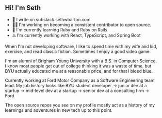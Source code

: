 ## Hi! I'm Seth

- 📝 I write on substack.sethwbarton.com
- 👷‍♂️ I'm working on becoming a consistent contributor to open source. 
- 🚅 I'm currently learning Ruby and Ruby on Rails.
- ♨️ I'm currently working with React, TypeScript, and Spring Boot

When I'm not developing software, I like to spend time with my wife and kid, exercise, and read classic fiction. Sometimes I enjoy a good video game.


I'm an alumni of Brigham Young University with a B.S. in Computer Science. I know most people get out of college thinking it was a waste of time, but BYU actually educated me at a reasonable price, and for that I bleed blue.


Currently working at Ford Motor Company as a Software Engineering team lead. My job history looks like BYU student developer -> junior dev at a startup -> mid-level dev at a startup -> senior dev at a consulting firm -> Ford.


The open source repos you see on my profile mostly act as a history of my learnings and adventures in new tech up to this point.

[website]: https://sethwbarton.com
[linkedin]: https://www.linkedin.com/in/seth-barton-828787156/
[github]: https://github.com/sethwbarton
